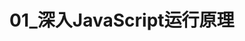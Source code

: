 # 01_深入JavaScript运行原理

<script setup>
import { VuePDF, usePDF } from '@tato30/vue-pdf';
import pathName from  '/pdf/01_深入JavaScript运行原理.pdf'
const { pdf, pages } = usePDF(pathName)
</script>

<VuePDF v-for="page in pages" :key="page" :pdf="pdf" :page="page" />
